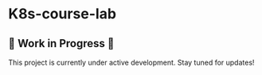 # K8s-course-lab
## 🚧 Work in Progress 🚧
This project is currently under active development. Stay tuned for updates!
